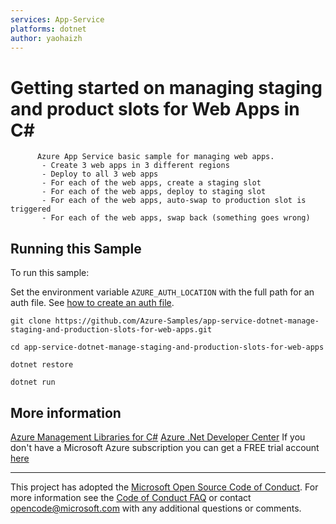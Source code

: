 ```yaml
---
services: App-Service
platforms: dotnet
author: yaohaizh
---
```


# Getting started on managing staging and product slots for Web Apps in C# #

          Azure App Service basic sample for managing web apps.
           - Create 3 web apps in 3 different regions
           - Deploy to all 3 web apps
           - For each of the web apps, create a staging slot
           - For each of the web apps, deploy to staging slot
           - For each of the web apps, auto-swap to production slot is triggered
           - For each of the web apps, swap back (something goes wrong)


## Running this Sample ##

To run this sample:

Set the environment variable `AZURE_AUTH_LOCATION` with the full path for an auth file. See [how to create an auth file](https://github.com/Azure/azure-libraries-for-net/blob/master/AUTH.md).

    git clone https://github.com/Azure-Samples/app-service-dotnet-manage-staging-and-production-slots-for-web-apps.git

    cd app-service-dotnet-manage-staging-and-production-slots-for-web-apps

    dotnet restore

    dotnet run

## More information ##

[Azure Management Libraries for C#](https://github.com/Azure/azure-sdk-for-net/tree/Fluent)
[Azure .Net Developer Center](https://azure.microsoft.com/en-us/develop/net/)
If you don't have a Microsoft Azure subscription you can get a FREE trial account [here](http://go.microsoft.com/fwlink/?LinkId=330212)

---

This project has adopted the [Microsoft Open Source Code of Conduct](https://opensource.microsoft.com/codeofconduct/). For more information see the [Code of Conduct FAQ](https://opensource.microsoft.com/codeofconduct/faq/) or contact [opencode@microsoft.com](mailto:opencode@microsoft.com) with any additional questions or comments.